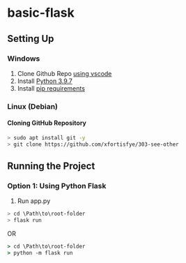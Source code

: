 # basic-flask

## Setting Up
### Windows
1. Clone Github Repo [using vscode](https://github.com/xfortisfye/303-see-other/blob/main/github-setup.md#using-vscode)
2. Install [Python 3.9.7](https://github.com/xfortisfye/303-see-other/blob/main/coding-language.md#python)
3. Install [pip requirements](https://github.com/xfortisfye/303-see-other/blob/main/dependencies.md#installing-pip-requirements)

### Linux (Debian)
#### Cloning GitHub Repository
```bash
> sudo apt install git -y
> git clone https://github.com/xfortisfye/303-see-other
```

## Running the Project
### Option 1: Using Python Flask
1. Run app.py 
```bash
> cd \Path\to\root-folder
> flask run
```
OR
```cmd
> cd \Path\to\root-folder
> python -m flask run
```
